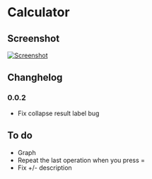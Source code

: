 # Calculator
## Screenshot
[![Screenshot](https://s26.postimg.org/whb0b1q61/Simulator_Screen_Shot_3_._2017_._1.56.25.png)](https://postimg.org/image/bkes6ds51/)

## Changhelog
### 0.0.2
* Fix сollapse result label bug

## To do
* Graph
* Repeat the last operation when you press =
* Fix +/- description
